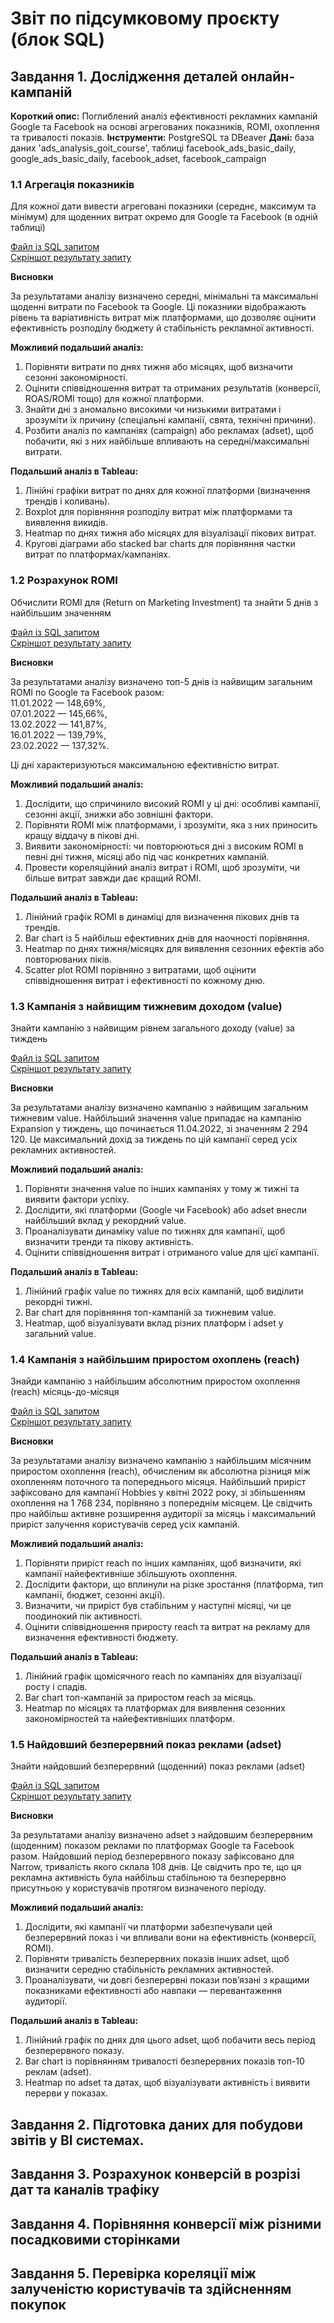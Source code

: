 # Звіт по підсумковому проєкту (блок SQL)






## Завдання 1. Дослідження деталей онлайн-кампаній

**Короткий опис:** Поглиблений аналіз ефективності рекламних кампаній Google та Facebook на основі агрегованих показників, ROMI, охоплення та тривалості показів.
**Інструменти:** PostgreSQL та DBeaver
**Дані:** база даних 'ads_analysis_goit_course', таблиці facebook_ads_basic_daily, google_ads_basic_daily, facebook_adset, facebook_campaign

### 1.1 Агрегація показників 

Для кожної дати вивести агреговані показники (середнє, максимум та мінімум) для щоденних витрат окремо для Google та Facebook (в одній таблиці)

[Файл із SQL запитом](https://github.com/OlhaHaidash/da28_final_project_sql/blob/main/1_1_aggregation_daily_spending.sql)  
[Скріншот результату запиту](https://github.com/OlhaHaidash/da28_final_project_sql/blob/main/screenshots_dbeaver/1_1_aggregation_daily_spending.png)

**Висновки**

За результатами аналізу визначено середні, мінімальні та максимальні щоденні витрати по Facebook та Google.
Ці показники відображають рівень та варіативність витрат між платформами, що дозволяє оцінити ефективність розподілу бюджету й стабільність рекламної активності.

**Можливий подальший аналіз:**

1. Порівняти витрати по днях тижня або місяцях, щоб визначити сезонні закономірності.
2. Оцінити співвідношення витрат та отриманих результатів (конверсії, ROAS/ROMI тощо) для кожної платформи.
3. Знайти дні з аномально високими чи низькими витратами і зрозуміти їх причину (спеціальні кампанії, свята, технічні причини).
4. Розбити аналіз по кампаніях (campaign) або рекламах (adset), щоб побачити, які з них найбільше впливають на середні/максимальні витрати.

**Подальший аналіз в Tableau:**

1. Лінійні графіки витрат по днях для кожної платформи (визначення трендів і коливань).
2. Boxplot для порівняння розподілу витрат між платформами та виявлення викидів.
3. Heatmap по днях тижня або місяцях для візуалізації пікових витрат.
4. Кругові діаграми або stacked bar charts для порівняння частки витрат по платформах/кампаніях.


### 1.2 Розрахунок ROMI

Обчислити ROMI для (Return on Marketing Investment) та знайти 5 днів з найбільшим значенням

[Файл із SQL запитом](https://github.com/OlhaHaidash/da28_final_project_sql/blob/main/1_2_top5_romi_days.sql)  
[Скріншот результату запиту](https://github.com/OlhaHaidash/da28_final_project_sql/blob/main/screenshots_dbeaver/1_2_top5_romi_days.png)

**Висновки**

За результатами аналізу визначено топ-5 днів із найвищим загальним ROMI по Google та Facebook разом:  
11.01.2022 — 148,69%,  
07.01.2022 — 145,66%,  
13.02.2022 — 141,87%,  
16.01.2022 — 139,79%,  
23.02.2022 — 137,32%.  

Ці дні характеризуються максимальною ефективністю витрат.

**Можливий подальший аналіз:**

1. Дослідити, що спричинило високий ROMI у ці дні: особливі кампанії, сезонні акції, знижки або зовнішні фактори.
2. Порівняти ROMI між платформами, і зрозуміти, яка з них приносить кращу віддачу в пікові дні.
3. Виявити закономірності: чи повторюються дні з високим ROMI в певні дні тижня, місяці або під час конкретних кампаній.
4. Провести кореляційний аналіз витрат і ROMI, щоб зрозуміти, чи більше витрат завжди дає кращий ROMI.

**Подальший аналіз в Tableau:**

1. Лінійний графік ROMI в динаміці для визначення пікових днів та трендів.
2. Bar chart із 5 найбільш ефективних днів для наочності порівняння.
3. Heatmap по днях тижня/місяцях для виявлення сезонних ефектів або повторюваних піків.
4. Scatter plot ROMI порівняно з витратами, щоб оцінити співвідношення витрат і ефективності по кожному дню.


### 1.3 Кампанія з найвищим тижневим доходом (value)

Знайти кампанію з найвищим рівнем загального доходу (value) за тиждень

[Файл із SQL запитом](https://github.com/OlhaHaidash/da28_final_project_sql/blob/main/1_3_highest_weekly_value_campaign.sql)  
[Скріншот результату запиту](https://github.com/OlhaHaidash/da28_final_project_sql/blob/main/screenshots_dbeaver/1_3_highest_weekly_value_campaign.png)

**Висновки**

За результатами аналізу визначено кампанію з найвищим загальним тижневим value.
Найбільший значення value припадає на кампанію Expansion у тиждень, що починається 11.04.2022, зі значенням 2 294 120.
Це максимальний дохід за тиждень по цій кампанії серед усіх рекламних активностей.

**Можливий подальший аналіз:**

1. Порівняти значення value по інших кампаніях у тому ж тижні та виявити фактори успіху.
2. Дослідити, які платформи (Google чи Facebook) або adset внесли найбільший вклад у рекордний value.
3. Проаналізувати динаміку value по тижнях для кампанії, щоб визначити тренди та пікову активність.
4. Оцінити співвідношення витрат і отриманого value для цієї кампанії.

**Подальший аналіз в Tableau:**

1. Лінійний графік value по тижнях для всіх кампаній, щоб виділити рекордні тижні.
2. Bar chart для порівняння топ-кампаній за тижневим value.
3. Heatmap, щоб візуалізувати вклад різних платформ і adset у загальний value.


### 1.4 Кампанія з найбільшим приростом охоплень (reach)

Знайди кампанію з найбільшим абсолютним приростом охоплення (reach) місяць-до-місяця

[Файл із SQL запитом](https://github.com/OlhaHaidash/da28_final_project_sql/blob/main/1_4_highest_monthly_reach_increase.sql)  
[Скріншот результату запиту](https://github.com/OlhaHaidash/da28_final_project_sql/blob/main/screenshots_dbeaver/1_4_highest_monthly_reach_increase.png)

**Висновки**

За результатами аналізу визначено кампанію з найбільшим місячним приростом охоплення (reach), обчисленим як абсолютна різниця між охопленням поточного та попереднього місяця. Найбільший приріст зафіксовано для кампанії Hobbies у квітні 2022 року, зі збільшенням охоплення на 1 768 234, порівняно з попереднім місяцем.
Це свідчить про найбільш активне розширення аудиторії за місяць і максимальний приріст залучення користувачів серед усіх кампаній.

**Можливий подальший аналіз:**

1. Порівняти приріст reach по інших кампаніях, щоб визначити, які кампанії найефективніше збільшують охоплення.
2. Дослідити фактори, що вплинули на різке зростання (платформа, тип кампанії, бюджет, сезонні акції).
3. Визначити, чи приріст був стабільним у наступні місяці, чи це поодинокий пік активності.
4. Оцінити співвідношення приросту reach та витрат на рекламу для визначення ефективності бюджету.

**Подальший аналіз в Tableau:**

1. Лінійний графік щомісячного reach по кампаніях для візуалізації росту і спадів.
2. Bar chart топ-кампаній за приростом reach за місяць.
3. Heatmap по місяцях та платформах для виявлення сезонних закономірностей та найефективніших платформ.


### 1.5 Найдовший безперервний показ реклами (adset)

Знайти найдовший безперервний (щоденний) показ реклами (adset)

[Файл із SQL запитом](https://github.com/OlhaHaidash/da28_final_project_sql/blob/main/1_5_longest_eday_adset.sql)  
[Скріншот результату запиту](https://github.com/OlhaHaidash/da28_final_project_sql/blob/main/screenshots_dbeaver/1_5_longest_eday_adset.png)

**Висновки**

За результатами аналізу визначено adset з найдовшим безперервним (щоденним) показом реклами по платформах Google та Facebook разом.
Найдовший період безперервного показу зафіксовано для Narrow, тривалість якого склала 108 днів.
Це свідчить про те, що ця рекламна активність була найбільш стабільною та безперервно присутньою у користувачів протягом визначеного періоду.

**Можливий подальший аналіз:**

1. Дослідити, які кампанії чи платформи забезпечували цей безперервний показ і чи впливали вони на ефективність (конверсії, ROMI).
2. Порівняти тривалість безперервних показів інших adset, щоб визначити середню стабільність рекламних активностей.
3. Проаналізувати, чи довгі безперервні покази повʼязані з кращими показниками ефективності або навпаки — перевантаження аудиторії.

**Подальший аналіз в Tableau:**

1. Лінійний графік по днях для цього adset, щоб побачити весь період безперервного показу.
2. Bar chart із порівнянням тривалості безперервних показів топ-10 реклам (adset).
3. Heatmap по adset та датах, щоб візуалізувати активність і виявити перерви у показах.



## Завдання 2. Підготовка даних для побудови звітів у BI системах.





## Завдання 3. Розрахунок конверсій в розрізі дат та каналів трафіку






## Завдання 4. Порівняння конверсії між різними посадковими сторінками






## Завдання 5. Перевірка кореляції між залученістю користувачів та здійсненням покупок


